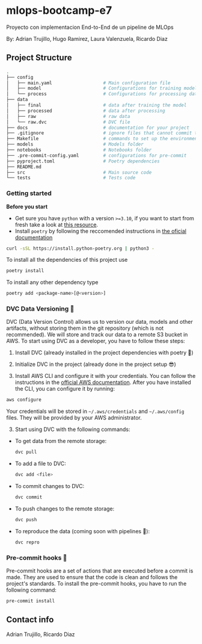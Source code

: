 # mlops-bootcamp-e7

Proyecto con implementacion End-to-End de un pipeline de MLOps

By: Adrian Trujillo, Hugo Ramirez, Laura Valenzuela, Ricardo Diaz

## Project Structure
```bash
.
├── config
│   ├── main.yaml                   # Main configuration file
│   ├── model                       # Configurations for training model
│   └── process                     # Configurations for processing data
├── data
│   ├── final                       # data after training the model
│   ├── processed                   # data after processing
│   ├── raw                         # raw data
│   └── raw.dvc                     # DVC file
├── docs                            # documentation for your project
├── .gitignore                      # ignore files that cannot commit to Git
├── Makefile                        # commands to set up the environment
├── models                          # Models folder
├── notebooks                       # Notebooks folder
├── .pre-commit-config.yaml         # configurations for pre-commit
├── pyproject.toml                  # Poetry dependencies
├── README.md
├── src                             # Main source code
└── tests                           # Tests code
```

### Getting started

**Before you start**

- Get sure you have `python` with a version `>=3.10`, if you want to start from fresh take a look at [this resource](https://wiki.python.org/moin/BeginnersGuide/Download).
- Install `poetry` by following the reccomended instructions in [the oficial documentation](https://python-poetry.org/docs/#installation)

```bash
curl -sSL https://install.python-poetry.org | python3 -
```

To install all the dependencies of this project use

```bash
poetry install
```

To install any other dependency type

```bash
poetry add <package-name>[@<version>]
```

### DVC Data Versioning 💽

DVC (Data Version Control) allows us to version our data, models and other artifacts, without storing them in the git repository (which is not recommended). We will store and track our data to a remote S3 bucket in AWS. To start using DVC as a developer, you have to follow these steps:

1. Install DVC (already installed in the project dependencies with poetry 🎉)

2. Initialize DVC in the project (already done in the project setup 😎)

3. Install AWS CLI and configure it with your credentials. You can follow the instructions in the [official AWS documentation](https://docs.aws.amazon.com/cli/latest/userguide/getting-started-install.html). After you have installed the CLI, you can configure it by running:

```bash
aws configure
```

Your credentials will be stored in `~/.aws/credentials` and `~/.aws/config` files. They will be provided by your AWS administrator.

3. Start using DVC with the following commands:

- To get data from the remote storage:

  ```bash
  dvc pull
  ```

- To add a file to DVC:

  ```bash
  dvc add <file>
  ```

- To commit changes to DVC:

  ```bash
  dvc commit
  ```

- To push changes to the remote storage:

  ```bash
  dvc push
  ```

- To reproduce the data (coming soon with pipelines 🚀):

  ```bash
  dvc repro
  ```

### Pre-commit hooks 🎣

Pre-commit hooks are a set of actions that are executed before a commit is made. They are used to ensure that the code is clean and follows the project's standards. To install the pre-commit hooks, you have to run the following command:

```bash
pre-commit install
```

## Contact info

Adrian Trujillo, Ricardo Diaz
